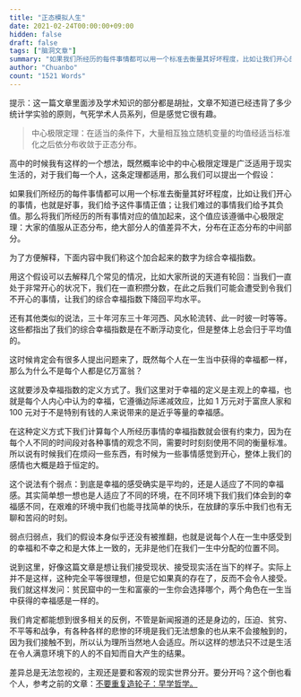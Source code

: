 ```yaml
---
title: "正态模拟人生"
date: 2021-02-24T00:00:00+09:00
hidden: false
draft: false
tags: ["脑洞文章"]
summary: "如果我们所经历的每件事情都可以用一个标准去衡量其好坏程度，比如让我们开心的事情，也就是好事，我们给予这件事情正值；让我们难过的事情我们给予其负值。那么将我们所经历的所有事情对应的值加起来，这个值应该遵循中心极限定理：大家的值服从正态分布，绝大部分人的值差异不大，分布在正态分布的中间部分。"
author: "Chuanbo"
count: "1521 Words"
---
```


提示：这一篇文章里面涉及学术知识的部分都是胡扯，文章不知道已经违背了多少统计学实验的原则，气死学术人员系列，但是感觉它很有趣。

> 中心极限定理：在适当的条件下，大量相互独立随机变量的均值经适当标准化之后依分布收敛于正态分布。

高中的时候我有这样的一个想法，既然概率论中的中心极限定理是广泛适用于现实生活的，对于我们每一个人，这条定理都适用，那么我们可以提出一个假设：

如果我们所经历的每件事情都可以用一个标准去衡量其好坏程度，比如让我们开心的事情，也就是好事，我们给予这件事情正值；让我们难过的事情我们给予其负值。那么将我们所经历的所有事情对应的值加起来，这个值应该遵循中心极限定理：大家的值服从正态分布，绝大部分人的值差异不大，分布在正态分布的中间部分。

为了方便解释，下面内容中我们称这个加合起来的数字为综合幸福指数。

用这个假设可以去解释几个常见的情况，比如大家所说的天道有轮回：当我们一直处于非常开心的状况下，我们在一直积攒分数，在此之后我们可能会遭受到令我们不开心的事情，让我们的综合幸福指数下降回平均水平。

还有其他类似的说法，三十年河东三十年河西、风水轮流转、此一时彼一时等等。这些都指出了我们的综合幸福指数是在不断浮动变化，但是整体上总会归于平均值的。

这时候肯定会有很多人提出问题来了，既然每个人在一生当中获得的幸福都一样，那么为什么不是每个人都是亿万富翁？

这就要涉及幸福指数的定义方式了。我们这里对于幸福的定义是主观上的幸福，也就是每个人内心中认为的幸福，它遵循边际递减效应，比如 1 万元对于富庶人家和 100 元对于不是特别有钱的人来说带来的是近乎等量的幸福感。

在这种定义方式下我们计算每个人所经历事情的幸福指数就会很有约束力，因为在每个人不同的时间段对各种事情的观念不同，需要时时刻刻使用不同的衡量标准。所以说有时候我们在烦闷一些东西，有时候为一些事情感觉到开心，整体上我们的感情也大概是趋于恒定的。

这个说法有个弱点：到底是幸福的感受确实是平均的，还是人适应了不同的幸福感。其实简单想一想也是人适应了不同的环境，在不同环境下我们我们体会到的幸福感不同，在艰难的环境中我们也能寻找简单的快乐，在放肆的享乐中我们也有无聊和苦闷的时刻。

弱点归弱点，我们的假设本身似乎还没有被推翻，也就是说每个人在一生中感受到的幸福和不幸之和是大体上一致的，无非是他们在我们一生中分配的位置不同。

说到这里，好像这篇文章是想让我们接受现状、接受现实活在当下的样子。实际上并不是这样，这种完全平等很理想，但是它如果真的存在了，反而不会令人接受。我们就这样发问：贫民窟中的一生和富豪的一生你会选择哪个，两个角色在一生当中获得的幸福感是一样的。

我们肯定都能想到很多相关的反例，不管是新闻报道的还是身边的，压迫、贫穷、不平等和战争，有各种各样的悲惨的环境是我们无法想象的也从来不会接触到的，因为我们接触不到，所以认为理所当然地人会适应。所以这样的想法只不过是生活在令人满意环境下的人的不自知而自大产生的结果。

差异总是无法忽视的，主观还是要和客观的现实世界分开。要分开吗？这个倒也看个人，参考之前的文章：[不要重复造轮子：早学哲学。](https://timegg.top/posts/20200928-philosophy/)